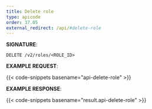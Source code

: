 ```yaml
---
title: Delete role
type: apicode
order: 37.05
external_redirect: /api/#delete-role
---
```


**SIGNATURE**:

`DELETE /v2/roles/<ROLE_ID>`

**EXAMPLE REQUEST**:

{{< code-snippets basename="api-delete-role" >}}

**EXAMPLE RESPONSE**:

{{< code-snippets basename="result.api-delete-role" >}}
